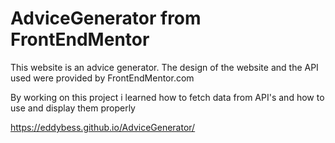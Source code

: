 # AdviceGenerator from FrontEndMentor

This website is an advice generator. The design of the website and the API used were provided by FrontEndMentor.com

By working on this project i learned how to fetch data from API's and how to use and display them properly

https://eddybess.github.io/AdviceGenerator/
